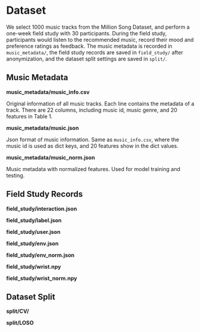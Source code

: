 # Dataset

We select 1000 music tracks from the Million Song Dataset, and perform a one-week field study with 30 participants. During the field study, participants would listen to the recommended music, record their mood and preference ratings as feedback.
The music metadata is recorded in `music_metadata/`, the field study records are saved in `field_study/` after anonymization, and the dataset split settings are saved in `split/`.

## Music Metadata
**music_metadata/music_info.csv**

Original information of all music tracks. Each line contains the metadata of a track. There are 22 columns, including music id, music genre, and 20 features in Table 1. 

**music_metadata/music.json**

Json format of music information. Same as `music_info.csv`, where the music id is used as dict keys, and 20 features show in the dict values.

**music_metadata/music_norm.json**

Music metadata with normalized features. Used for model training and testing.

## Field Study Records
**field_study/interaction.json**

**field_study/label.json**

**field_study/user.json**

**field_study/env.json**

**field_study/env_norm.json**

**field_study/wrist.npy**

**field_study/wrist_norm.npy**

## Dataset Split
**split/CV/**

**split/LOSO**
